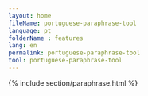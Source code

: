 ```yaml
---
layout: home
fileName: portuguese-paraphrase-tool
language: pt
folderName : features
lang: en
permalink: portuguese-paraphrase-tool
tool: portuguese-paraphrase-tool
---
```

{% include section/paraphrase.html %}